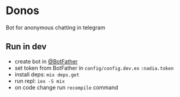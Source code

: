 # Donos

Bot for anonymous chatting in telegram

## Run in dev
- create bot in [@BotFather](t.me/botfather)
- set token from BotFather in `config/config.dev.ex` `:nadia.token`
- install deps: `mix deps.get`
- run repl: `iex -S mix`
- on code change run `recompile` command
